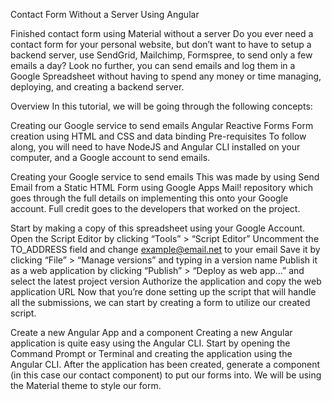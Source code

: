 Contact Form Without a Server Using Angular

Finished contact form using Material without a server
Do you ever need a contact form for your personal website, but don’t want to have to setup a backend server, use SendGrid, Mailchimp, Formspree, to send only a few emails a day? Look no further, you can send emails and log them in a Google Spreadsheet without having to spend any money or time managing, deploying, and creating a backend server.

Overview
In this tutorial, we will be going through the following concepts:

Creating our Google service to send emails
Angular Reactive Forms
Form creation using HTML and CSS and data binding
Pre-requisites
To follow along, you will need to have NodeJS and Angular CLI installed on your computer, and a Google account to send emails.

Creating your Google service to send emails
This was made by using Send Email from a Static HTML Form using Google Apps Mail! repository which goes through the full details on implementing this onto your Google account. Full credit goes to the developers that worked on the project.

Start by making a copy of this spreadsheet using your Google Account.
Open the Script Editor by clicking “Tools” > “Script Editor”
Uncomment the TO_ADDRESS field and change example@email.net to your email
Save it by clicking “File” > “Manage versions” and typing in a version name
Publish it as a web application by clicking “Publish” > “Deploy as web app…” and select the latest project version
Authorize the application and copy the web application URL
Now that you’re done setting up the script that will handle all the submissions, we can start by creating a form to utilize our created script.

Create a new Angular App and a component
Creating a new Angular application is quite easy using the Angular CLI. Start by opening the Command Prompt or Terminal and creating the application using the Angular CLI. After the application has been created, generate a component (in this case our contact component) to put our forms into. We will be using the Material theme to style our form.

